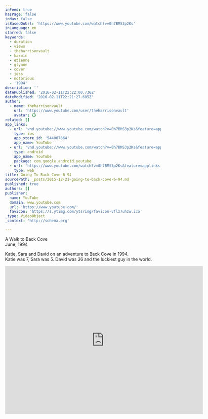 ```yaml
---
inFeed: true
hasPage: false
inNav: false
isBasedOnUrl: 'https://www.youtube.com/watch?v=0h7BMS3p2Ks'
inLanguage: en
starred: false
keywords:
  - duration
  - views
  - theharrisonvault
  - karmin
  - etienne
  - glynne
  - cover
  - jess
  - notorious
  - '1994'
description: ''
datePublished: '2016-02-11T22:22:00.736Z'
dateModified: '2016-02-11T22:21:27.605Z'
author:
  - name: theharrisonvault
    url: 'https://www.youtube.com/user/theharrisonvault'
    avatar: {}
related: []
app_links:
  - url: 'vnd.youtube://www.youtube.com/watch?v=0h7BMS3p2Ks&feature=applinks'
    type: ios
    app_store_id: '544007664'
    app_name: YouTube
  - url: 'vnd.youtube://www.youtube.com/watch?v=0h7BMS3p2Ks&feature=applinks'
    type: android
    app_name: YouTube
    package: com.google.android.youtube
  - url: 'https://www.youtube.com/watch?v=0h7BMS3p2Ks&feature=applinks'
    type: web
title: Going To Back Cove 6-94
sourcePath: _posts/2015-12-21-going-to-back-cove-6-94.md
published: true
authors: []
publisher:
  name: YouTube
  domain: www.youtube.com
  url: 'https://www.youtube.com/'
  favicon: 'https://s.ytimg.com/yts/img/favicon-vflz7uhzw.ico'
_type: VideoObject
_context: 'http://schema.org'

---
```

A Walk to Back Cove  
June, 1994

Katie, Sara and David on an adventure to Back Cove in 1994\.  
Katie was 7, Sara was 5\. David was 36 and the luckiest guy in the world.

<iframe src="https://cdn.embedly.com/widgets/media.html?src=https%3A%2F%2Fwww.youtube.com%2Fembed%2F0h7BMS3p2Ks%3Ffeature%3Doembed&amp;url=https%3A%2F%2Fwww.youtube.com%2Fwatch%3Fv%3D0h7BMS3p2Ks&amp;image=https%3A%2F%2Fi.ytimg.com%2Fvi%2F0h7BMS3p2Ks%2Fhqdefault.jpg&amp;key=b7d04c9b404c499eba89ee7072e1c4f7&amp;type=text%2Fhtml&amp;schema=youtube" width="640" height="480" scrolling="no" frameborder="0" allowfullscreen="allowfullscreen" style=""></iframe>